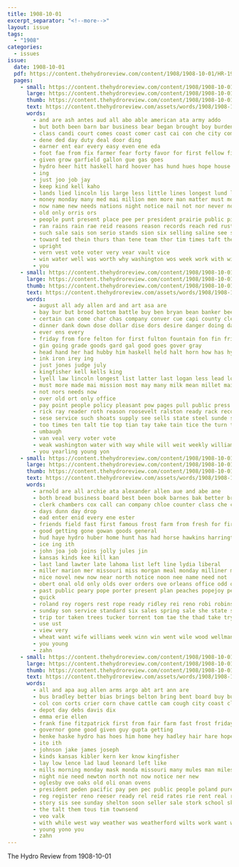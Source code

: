 ```yaml
---
title: 1908-10-01
excerpt_separator: "<!--more-->"
layout: issue
tags:
  - "1908"
categories:
  - issues
issue:
  date: 1908-10-01
  pdf: https://content.thehydroreview.com/content/1908/1908-10-01/HR-1908-10-01.pdf
  pages:
    - small: https://content.thehydroreview.com/content/1908/1908-10-01/small/HR-1908-10-01-01.jpg
      large: https://content.thehydroreview.com/content/1908/1908-10-01/large/HR-1908-10-01-01.jpg
      thumb: https://content.thehydroreview.com/content/1908/1908-10-01/thumbnails/HR-1908-10-01-01.jpg
      text: https://content.thehydroreview.com/assets/words/1908/1908-10-01/HR-1908-10-01-01.txt
      words:
        - and are ash antes aud all abo able american ata army addo
        - but both been barn bar business bear began brought boy burden broad bie ball blake bank battle bas bill bryan buy bal
        - class candi court comes coast comer cast cai con che city come county cashier course claude count close col cream cece ceasar call case can creed cal cage
        - dene ded day duty deal door ding
        - earner ent ear every easy even ene eda
        - foot fae from fix farmer fear forty favor for first fellow fire fee fie farm found freer forti fair
        - given grow garfield gallon gue gas goes
        - hydro heer hitt haskell hard hoover has hund hues hope house henke hun half hitchcock had him high
        - ing
        - just joo job jay
        - keep kind kell kaho
        - lands lied lincoln lis large less little lines longest lund league lun like last long lie land
        - money monday many med mai million men more man matter must most mans mond mene
        - now name new needs nations night notice nail not nor never norris near nore north navy neighbor
        - old only orris ors
        - people punt present place pee per president prairie public pita plain peace por peppe purdy
        - ran rains rain rae reid reasons reason records reach red rusty roosevelt
        - such sale sais son serio stands sion six selling saline see ship state saye soon speech said sand sting still sell school sean states selves saturday second
        - toward ted thein thurs than tene team thor tim times taft the tor them tobe telling tres ton tice tana tell town
        - upright
        - vern vest vote voter very vear vault vice
        - win water well was worth why washington wos week work with will white wally welty while want wage working
        - you
    - small: https://content.thehydroreview.com/content/1908/1908-10-01/small/HR-1908-10-01-02.jpg
      large: https://content.thehydroreview.com/content/1908/1908-10-01/large/HR-1908-10-01-02.jpg
      thumb: https://content.thehydroreview.com/content/1908/1908-10-01/thumbnails/HR-1908-10-01-02.jpg
      text: https://content.thehydroreview.com/assets/words/1908/1908-10-01/HR-1908-10-01-02.txt
      words:
        - august all ady allen ard and art asa are
        - bay bur but brood bottom battle buy ben bryan bean banker been bah baak bana business bank bas book bull barnes bottle banks board brott bey bring bate books bin best beha
        - certain can come char chas company conver cue capi county cler cattle child cash colt congress charter close character cotton cade common caddo change col cost cau
        - dinner dank down dose dollar dise dors desire danger doing day dick doe danke
        - ever ens every
        - friday from fore felton for first fulton fountain fon fin friend fire failing fund far face fresh foe fine friends farm famous
        - gin going grade goods gard gal good goes gover gray
        - head hand her had hubby him haskell held halt horn how has hydro hon homa hay
        - ink iron irey ing
        - just jones judge july
        - kingfisher kell kells king
        - lyell law lincoln longest list latter last logan less lead lon lawyer letter learned lapsley labor liberal lister long large loan laa lunch lint
        - must more made mai mission most may many milk mean millet main morris mis mere mule much million market mare morgan mise monday morning man men magee
        - not nors needs now
        - over old ort only office
        - pay point people policy pleasant pow pages pull public press place prim part price pounds pald per prag president
        - rick ray reader roth reason roosevelt ralston ready rack record ree read round reasons run reber rave
        - sese service such shoats supply see sells state steel sunde sale sorrel shows sheller spring savin sherman speak slate south strong sell sin short small sour style sorrow school schoo sweet store stock stand sil study sper soon step speech
        - too times ten talt tie top tian tay take tain tice the turn tender tank town taft ton tanks them taste than
        - umbaugh
        - van veal very voter vote
        - weak washington water with way while will weit weekly william worth well was western west wagon wheeler wil why weight
        - you yearling young yon
    - small: https://content.thehydroreview.com/content/1908/1908-10-01/small/HR-1908-10-01-03.jpg
      large: https://content.thehydroreview.com/content/1908/1908-10-01/large/HR-1908-10-01-03.jpg
      thumb: https://content.thehydroreview.com/content/1908/1908-10-01/thumbnails/HR-1908-10-01-03.jpg
      text: https://content.thehydroreview.com/assets/words/1908/1908-10-01/HR-1908-10-01-03.txt
      words:
        - arnold are all archie ata alexander allen aue and abe ane
        - both bread business board best been book barnes bak better break bros buyers burghart bay black brother buy boynton bro bas bate bryan brings bank baby bring block breckenridge back but books
        - clerk chambers cox call can company chloe counter class che colorado city come cattle col crawford coffey crier collins corn cash cold colt
        - days dunn day drop
        - ead enter enid every ene ester
        - friends field fast first famous frost farm from fresh for firm friday fine felton ford folks fair frank few fin
        - good getting gone gowan goods general
        - hud haye hydro huber home hunt has had horse hawkins harrington harriett hadley henry harris hazel him hae hita helt her hall hibbs hens holding
        - ice ing ith
        - john joa job joins jolly jules jin
        - kansas kinds kee kill kan
        - last land lawter late lahoma list left line lydia liberal
        - miller marion mer missouri miss morgan meal monday milliner mor meats mules mark mat mares must myers money moe mckay market
        - nice novel new now near north notice noon nee name need not
        - obert onal old only olds over orders ove orleans office odd offer october oats
        - past public peary pope porter present plan peaches popejoy per pay peyton pank pure pair pleasant people
        - quick
        - roland roy rogers rest rope ready ridley rei reno robi robinson reach ray
        - sunday son service standard six sales spring sale she state springs sell store short summer sun supply soon season scot sheldon scott stove stock san school slates span saturday sea sharp
        - trip tor taken trees tucker torrent tom tae the thad take try them thralls top town
        - use ust
        - view very
        - wheat want wife williams week winn win went wile wood wellman was well william winter wil way will work with west woods winfield wilson while weatherford weeks
        - you young
        - zahn
    - small: https://content.thehydroreview.com/content/1908/1908-10-01/small/HR-1908-10-01-04.jpg
      large: https://content.thehydroreview.com/content/1908/1908-10-01/large/HR-1908-10-01-04.jpg
      thumb: https://content.thehydroreview.com/content/1908/1908-10-01/thumbnails/HR-1908-10-01-04.jpg
      text: https://content.thehydroreview.com/assets/words/1908/1908-10-01/HR-1908-10-01-04.txt
      words:
        - all and apa aug allen arms argo abt art ann are
        - bus bradley better bias brings belton bring bent board buy but buyer bry barnes berks bas
        - col con corts crier corn chave cattle cam cough city coast cloud cold come church
        - depot day debs davis dix
        - emma erie ellen
        - frank fine fitzpatrick first from fair farm fast frost friday fost fall fred fire fees folly for
        - governor gone good given guy gupta getting
        - henke haske hydro has hoes him home hey hadley hair hare hopewell hyde hermes her high
        - ito ith
        - johnson jake james joseph
        - kinds kansas kibler kern ker know kingfisher
        - lay low lence lad laud leonard left like
        - mills morning monday mask monda missouri many mules man miles miss miller market morn
        - night nie need newton north not now notice ner new
        - oglesby ove oaks old oli onan ovens
        - president peden pacific pay pen pec public people poland pure
        - reg register reno reeser ready rel reid rates rie rent real rains roman
        - story sis see sunday shelton soon seller sale stork school skill sar san service surgeon stock short stace scope surprise store sat sieg sell sone sickles sake
        - the talt them tous tim townsend
        - veo valk
        - with while west way weather was weatherford wilts work want will
        - young yono you
        - zahn
---
```


The Hydro Review from 1908-10-01

<!--more-->

